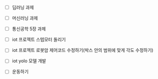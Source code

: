 - [ ] 딥러닝 과제
- [ ] 머신러닝 과제
- [ ] 통신공학 5장 과제
- [ ] iot 프로젝트 스텝모터 돌리기
- [ ] iot 프로젝트 로봇암 제어코드 수정하기(박스 안의 범위에 맞게 각도 수정하기)
- [ ] iot yolo 모델 개발
- [ ] 운동하기 

